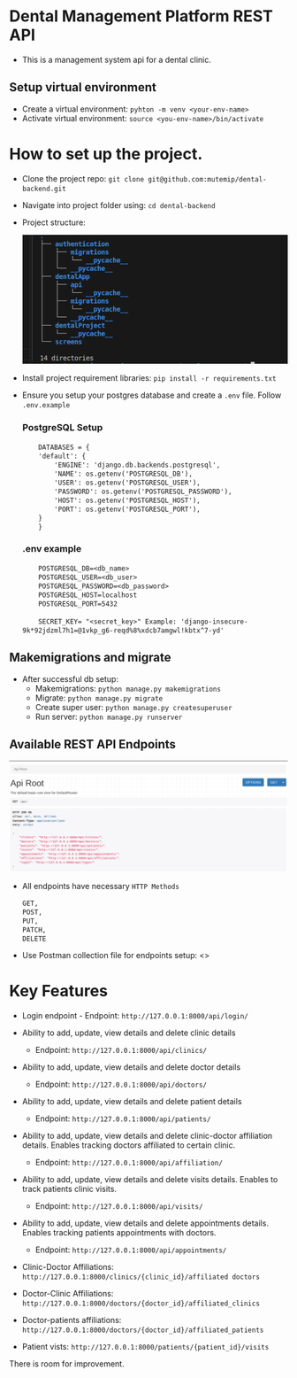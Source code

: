 # Dental Management Platform REST API
 - This is a management system api for a dental clinic.


## Setup virtual environment
 - Create a virtual environment: `pyhton -m venv <your-env-name>`
 - Activate virtual environment: `source <you-env-name>/bin/activate`

# How to set up the project.
- Clone the project repo: `git clone git@github.com:mutemip/dental-backend.git`
- Navigate into project folder using: `cd dental-backend`
- Project structure:


    ![alt text](https://github.com/mutemip/dental-backend/blob/master/screens/structure.png?raw=true)


- Install project requirement libraries: `pip install -r requirements.txt`
- Ensure you setup your postgres database and create a `.env` file. Follow `.env.example`

    ### PostgreSQL Setup

    ```
        DATABASES = {
        'default': {
            'ENGINE': 'django.db.backends.postgresql',
            'NAME': os.getenv('POSTGRESQL_DB'),
            'USER': os.getenv('POSTGRESQL_USER'),
            'PASSWORD': os.getenv('POSTGRESQL_PASSWORD'),
            'HOST': os.getenv('POSTGRESQL_HOST'),
            'PORT': os.getenv('POSTGRESQL_PORT'),
        }
        }
    ```

    ### .env example
    ```
        POSTGRESQL_DB=<db_name>
        POSTGRESQL_USER=<db_user>
        POSTGRESQL_PASSWORD=<db_password>
        POSTGRESQL_HOST=localhost
        POSTGRESQL_PORT=5432

        SECRET_KEY= "<secret_key>" Example: 'django-insecure-9k*92jdzml7h1=@1vkp_g6-reqd%8%xdcb7amgwl!kbtx^7-yd'
    ```

## Makemigrations and migrate
 - After successful db setup:
   - Makemigrations: `python manage.py makemigrations`
   - Migrate: `python manage.py migrate`
   - Create super user: `python manage.py createsuperuser`
   - Run server: `python manage.py runserver`

## Available REST API Endpoints

![alt text](https://github.com/mutemip/dental-backend/blob/master/screens/endpoints.png?raw=true)


 - All endpoints have necessary  ``HTTP Methods``
    ```
    GET,
    POST,
    PUT,
    PATCH,
    DELETE
    ```
 - Use Postman collection file for endpoints setup: <>

 # Key Features
   - Login endpoint
    - Endpoint: `http://127.0.0.1:8000/api/login/`
  - Ability to add, update, view details and delete clinic details
    - Endpoint: `http://127.0.0.1:8000/api/clinics/`
  - Ability to add, update, view details and delete doctor details
    - Endpoint: `http://127.0.0.1:8000/api/doctors/`
  - Ability to add, update, view details and delete patient details
    - Endpoint: `http://127.0.0.1:8000/api/patients/`
  - Ability to add, update, view details and delete clinic-doctor affiliation details. Enables tracking doctors affiliated to certain clinic.
    - Endpoint: `http://127.0.0.1:8000/api/affiliation/`
  - Ability to add, update, view details and delete visits details. Enables to track patients clinic visits.
    - Endpoint: `http://127.0.0.1:8000/api/visits/`
  - Ability to add, update, view details and delete appointments details. Enables tracking patients appointments with doctors.
    - Endpoint: `http://127.0.0.1:8000/api/appointments/`

 - Clinic-Doctor Affiliations: `http://127.0.0.1:8000/clinics/{clinic_id}/affiliated doctors`
 - Doctor-Clinic Affiliations: `http://127.0.0.1:8000/doctors/{doctor_id}/affiliated_clinics`
 - Doctor-patients affiliations: `http://127.0.0.1:8000/doctors/{doctor_id}/affiliated_patients`
 - Patient vists: `http://127.0.0.1:8000/patients/{patient_id}/visits`

 There is room for improvement.